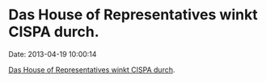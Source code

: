 Das House of Representatives winkt CISPA durch.
===============================================

Date: 2013-04-19 10:00:14

[Das House of Representatives winkt CISPA
durch](http://guardian.co.uk/technology/2013/apr/18/house-representatives-cispa-cybersecurity-democrats).
